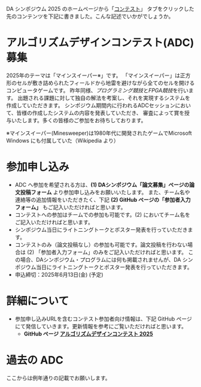 DA シンポジウム 2025 のホームページから「[コンテスト](http://www.sig-sldm.org/das/ADC.html)」
タブをクリックした先のコンテンツを下記に書きました。こんな記述でいかがでしょうか。

# アルゴリズムデザインコンテスト(ADC)募集

2025年のテーマは「マインスイーパー※」です。
「マインスイーパー」は正方形のセルが敷き詰められたフィールドから地雷を避けながら全てのセルを開ける
コンピュータゲームです。
昨年同様、*プログラミング競技*と*FPGA競技*を行います。
出題される課題に対して独自の解法を考案し、それを実現するシステムを作成していただきます。
シンポジウム期間内に行われるADCセッションにおいて、皆様の作成したシステムの内容を発表していただき、
審査によって賞を授与いたします。多くの皆様のご参加をお待ちしております。

※マインスイーパー(Minesweeper)は1980年代に開発されたゲームでMicrosoft Windows にも付属していた（Wikipedia より）

# 参加申し込み

- ADC へ参加を希望される方は、**(1) DAシンポジウム「論文募集」ページの論文投稿フォーム** より参加申し込みをお願いいたします。
  また、チーム名や連絡等の追加情報をいただきたく、下記 **(2) GitHub ページの「参加者入力フォーム」** もご記入いただければと思います。
- コンテストへの参加はチームでの参加も可能です。(2) においてチーム名をご記入いただければと思います。
- シンポジウム当日にライトニングトークとポスター発表を行っていただきます。
- コンテストのみ（論文投稿なし）の参加も可能です。論文投稿を行わない場合は (2) 「参加者入力フォーム」のみをご記入いただければと思います。
  この場合、DAシンポジウム・プログラムには何も掲載されませんが、DA シンポジウム当日にライトニングトークとポスター発表を行っていただきます。
- 申込締切：2025年6月13日(金) (予定)

# 詳細について

- 参加申し込みURLを含むコンテスト参加者向け情報は、下記 GitHub ページにて発信していきます。更新情報を参考にご覧いただければと思います。
  - **GitHub ページ [アルゴリズムデザインコンテスト 2025](https://dasadc.github.io/adc2025)**

# 過去の ADC

ここからは例年通りの記載でお願いします。

